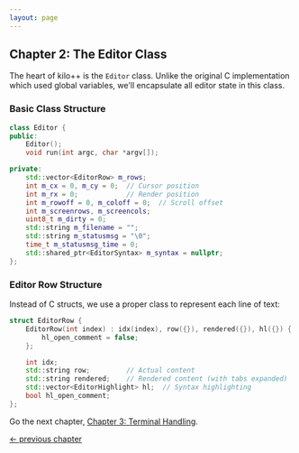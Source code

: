```yaml
---
layout: page
---
```


## Chapter 2: The Editor Class

The heart of kilo++ is the `Editor` class. Unlike the original C implementation which used global variables, we'll encapsulate all editor state in this class.

### Basic Class Structure

```cpp
class Editor {
public:
    Editor();
    void run(int argc, char *argv[]);

private:
    std::vector<EditorRow> m_rows;
    int m_cx = 0, m_cy = 0;  // Cursor position
    int m_rx = 0;            // Render position
    int m_rowoff = 0, m_coloff = 0;  // Scroll offset
    int m_screenrows, m_screencols;
    uint8_t m_dirty = 0;
    std::string m_filename = "";
    std::string m_statusmsg = "\0";
    time_t m_statusmsg_time = 0;
    std::shared_ptr<EditorSyntax> m_syntax = nullptr;
};
```

### Editor Row Structure

Instead of C structs, we use a proper class to represent each line of text:

```cpp
struct EditorRow {
    EditorRow(int index) : idx(index), row({}), rendered({}), hl({}) {
        hl_open_comment = false;
    };

    int idx;
    std::string row;         // Actual content
    std::string rendered;    // Rendered content (with tabs expanded)
    std::vector<EditorHighlight> hl;  // Syntax highlighting
    bool hl_open_comment;
};
```

Go the next chapter, [Chapter 3: Terminal Handling](03_terminal_handling).

[<- previous chapter](01_project_setup)
